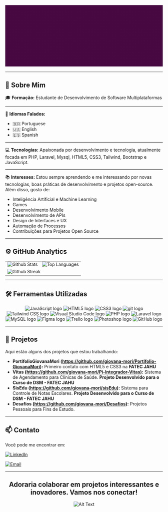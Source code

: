 <img src="https://raw.githubusercontent.com/giovana-mori/giovana-mori/main/Giovana-Mori-GIF.gif" alt="Bem Vindo" />

---

## 🌸 Sobre Mim

🎓 **Formação:** Estudante de Desenvolvimento de Software Multiplataformas

---

📢 **Idiomas Falados:**
- 🇧🇷 Portuguese
- 🇺🇸 English
- 🇪🇸 Spanish

---

💻 **Tecnologias:** Apaixonada por desenvolvimento e tecnologia, atualmente focada em PHP, Laravel, Mysql, HTML5, CSS3, Tailwind, Bootstrap e JavaScript. 

---

📚 **Interesses:** Estou sempre aprendendo e me interessando por novas tecnologias, boas práticas de desenvolvimento e projetos open-source. Além disso, gosto de:

- Inteligência Artificial e Machine Learning
- Games
- Desenvolvimento Mobile
- Desenvolvimento de APIs
- Design de Interfaces e UX
- Automação de Processos
- Contribuições para Projetos Open Source

---

## ⚙️ GitHub Analytics

<table id="table_stats" style="border: none;">
  <tr style="border: none;">
    <td style="border: none;">
      <img
        src="https://github-readme-stats.vercel.app/api/?username=giovana-mori&show_icons=true&count_private=true&theme=radical&hide_border=true&include_all_commits=true" width="100%" height="200px"
        alt="Github Stats"
      />
    </td>
    <td style="border: none;">
      <img src="https://github-readme-stats.vercel.app/api/top-langs/?username=giovana-mori&theme=radical&hide_border=true&include_all_commits=true&count_private=true&layout=compact" width="100%" height="200px" alt="Top Languages" />
    </td>
  </tr>
  <tr></tr>
  <tr>
    <td colspan="2">
      <img
        src="https://github-readme-streak-stats.herokuapp.com/?user=giovana-mori&theme=radical&hide_border=true" width="100%"
        alt="Github Streak"
      /> 
    </td>  
  </tr>
</table>

---

## 🛠️ Ferramentas Utilizadas

<div align="center">
  <img src="https://img.shields.io/badge/JavaScript-282C34?logo=javascript&logoColor=b3be02&color=ebebeb" alt="JavaScript logo" title="JavaScript" height="25" />
  <img src="https://img.shields.io/badge/HTML5-282C34?logo=html5&logoColor=E34F26&color=ebebeb" alt="HTML5 logo" title="HTML5" height="25" />
  <img src="https://img.shields.io/badge/CSS3-282C34?logo=css3&logoColor=1572B6&color=ebebeb" alt="CSS3 logo" title="CSS3" height="25" />
  <img src="https://img.shields.io/badge/git-282C34?logo=git&logoColor=F05032&color=ebebeb" alt="git logo" title="git" height="25" />
  <img src="https://img.shields.io/badge/Tailwind%20CSS-282C34?logo=tailwind-css&logoColor=38B2AC&color=ebebeb" alt="Tailwind CSS logo" title="Tailwind CSS" height="25" />
  <img src="https://img.shields.io/badge/VS%20Code-282C34?logo=visual-studio-code&logoColor=007ACC&color=ebebeb" alt="Visual Studio Code logo" title="Visual Studio Code" height="25" />
  <img src="https://img.shields.io/badge/PHP-777BB4?logo=php&logoColor=777BB4&color=ebebeb" alt="PHP logo" title="PHP" height="25" />
  <img src="https://img.shields.io/badge/Laravel-FF2D20?logo=laravel&logoColor=FF2D20&color=ebebeb" alt="Laravel logo" title="Laravel" height="25" /><br>
  <img src="https://img.shields.io/badge/MySQL-4479A1?logo=mysql&logoColor=4479A1&color=ebebeb" alt="MySQL logo" title="MySQL" height="25" />
  <img src="https://img.shields.io/badge/Figma-F24E1E?logo=figma&logoColor=F24E1E&color=ebebeb" alt="Figma logo" title="Figma" height="25" />
  <img src="https://img.shields.io/badge/Trello-0079BF?logo=trello&logoColor=0079BF&color=ebebeb" alt="Trello logo" title="Trello" height="25" />
  <img src="https://img.shields.io/badge/Photoshop-31A8FF?logo=adobe-photoshop&logoColor=31A8FF&color=ebebeb" alt="Photoshop logo" title="Photoshop" height="25" />
  <img src="https://img.shields.io/badge/GitHub-181717?logo=github&logoColor=181717&color=ebebeb" alt="GitHub logo" title="GitHub" height="25" />
</div>

---

## 🚀 Projetos

Aqui estão alguns dos projetos que estou trabalhando:

- **PortifolioGiovanaMori (https://github.com/giovana-mori/Portifolio-GiovanaMori):** Primeiro contato com HTML5 e CSS3 na **FATEC JAHU**
- **Vitas (https://github.com/giovana-mori/Pi-Integrador-Vitas):** Sistema de Agendamento para Clínicas de Saúde. **Projeto Desenvolvido para o Curso de DSM - FATEC JAHU** 
- **SisEdu (https://github.com/giovana-mori/sisEdu):** Sistema para Controle de Notas Escolares. **Projeto Desenvolvido para o Curso de DSM - FATEC JAHU**
- **Desafios (https://github.com/giovana-mori/Desafios):** Projetos Pessoais para Fins de Estudo.

---

## 📫 Contato

Você pode me encontrar em:

[![LinkedIn](https://img.shields.io/badge/LinkedIn-0077B5?style=for-the-badge&logo=linkedin&logoColor=white)](https://www.linkedin.com/in/giovana-mori/)

[![Email](https://img.shields.io/badge/Email-EA4335?style=for-the-badge&logo=mail.ru&logoColor=white)](mailto:giovana.mori@fatec.sp.gov.br)

---
<div align="center">
<h2>Adoraria colaborar em projetos interessantes e inovadores. Vamos nos conectar!</h2>

![Alt Text](https://s2-ug.ap4r.com/image-aigc-article/seoPic/origin/cef2c238852bd373835690c593dd4df973aba6bb.gif)
</div>




